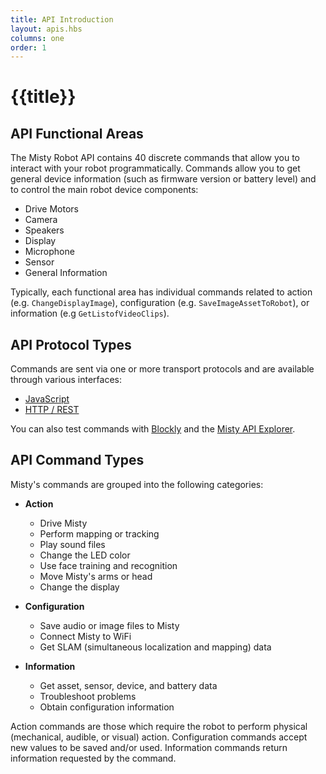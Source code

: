 ```yaml
---
title: API Introduction
layout: apis.hbs
columns: one
order: 1
---
```


# {{title}}

## API Functional Areas
The  Misty Robot API contains 40 discrete commands that allow you to interact with your robot programmatically. Commands allow you to get general device information (such as firmware version or battery level) and to control the main robot device components:

- Drive Motors
- Camera
- Speakers
- Display
- Microphone
- Sensor
- General Information

Typically, each functional area has individual commands related to action (e.g. `ChangeDisplayImage`), configuration (e.g. `SaveImageAssetToRobot`), or information (e.g `GetListofVideoClips`).

## API Protocol Types
Commands are sent via one or more transport protocols and are available through various interfaces:
- [JavaScript](../../api-reference/all-functions)
- [HTTP / REST](../../api-reference/rest)

You can also test commands with [Blockly](../../../../../onboarding/3-ways-to-interact-with-misty/blockly) and the [Misty API Explorer](../../../../../onboarding/3-ways-to-interact-with-misty/api-explorer).


## API Command Types
Misty's commands are grouped into the following categories:

- **Action**
  - Drive Misty
  - Perform mapping or tracking
  - Play sound files
  - Change the LED color
  - Use face training and recognition
  - Move Misty's arms or head
  - Change the display


- **Configuration**
  - Save audio or image files to Misty
  - Connect Misty to WiFi
  - Get SLAM (simultaneous localization and mapping) data


- **Information**  
  - Get asset, sensor, device, and battery data
  - Troubleshoot problems
  - Obtain configuration information

Action commands are those which require the robot to perform physical (mechanical, audible, or visual) action. Configuration commands accept new values to be saved and/or used. Information commands return information requested by the command.
